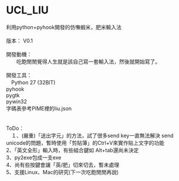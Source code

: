# UCL_LIU
利用python+pyhook開發的仿嘸蝦米，肥米輸入法<br>
<br>
版本： V0.1<br>
<br>
開發動機：<br>
　　吃飽閒閒覺得人生就是該自己寫一套輸入法，然後就開始寫了。<br>
<br>
開發工具：<br>
　Python 27 (32BIT)<br>
  pyhook<br>
  pygtk<br>
  pywin32<br>
  字碼表參考PIME裡的liu.json<br>
<br>  
ToDo：<br>
　１、(嚴重)「送出字元」的方法，試了很多send key一直無法解決 send unicode的問題，暫時使用「剪貼簿」的Ctrl+V來實作貼上文字的功能<br>
  2、「英文全形」輸入時，有些組合鍵如 Alt+tab還尚未決定<br>
  3、py2exe包成一支exe<br>
  4、尚有些按鍵會讓「英/肥」切來切去，暫未處理<br>
  5、支援Linux、Mac的研究(下一次吃飽閒閒再說)<br>
